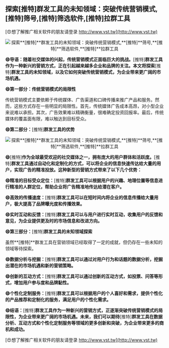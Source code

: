 ## **探索**[推特]**群发工具的未知领域：突破传统营销模式,**[推特]**筛号,**[推特]**筛选软件,**[推特]**拉群工具**

[😍想了解推广相关软件的朋友请登录 http://www.vst.tw](http://www.vst.tw)

 <center><img src="https://vst.tw/MP4/tuiguang/png/8.png" alt="探索**[推特]**群发工具的未知领域：突破传统营销模式,**[推特]**筛号,**[推特]**筛选软件,**[推特]**拉群工具"></center>

**😄导语：随着社交媒体的兴起，传统营销模式正面临巨大的挑战。**[推特]**群发工具作为一种新兴的营销方式，正在引起越来越多企业和品牌的关注。本文将探索**[推特]**群发工具的未知领域，以及它如何突破传统营销模式，为企业带来更广阔的市场机遇。**

**😄第一部分：传统营销模式的局限性**

传统营销模式主要依赖于传统媒体、广告渠道和口碑传播来推广产品和服务。然而，这些方式存在一些明显的局限性。首先，传统媒体广告成本高昂，对小型企业来说难以承担。其次，广告效果难以精确衡量，很难确定投资回报率。最后，传统媒体的覆盖面有限，难以触达到目标受众。

**😄第二部分：**[推特]**群发工具的优势**

 <center><img src="https://vst.tw/MP4/tuiguang/png/2.png" alt="探索**[推特]**群发工具的未知领域：突破传统营销模式,**[推特]**筛号,**[推特]**筛选软件,**[推特]**拉群工具"></center>

**😄**[推特]**作为全球最受欢迎的社交媒体之一，拥有庞大的用户群体和活跃度。**[推特]**群发工具通过自动化和定制化的方式，可以将企业的信息快速传达给大量的用户，实现广告的精准投放。这种新型的营销方式带来了以下几个优势：**

**😄精准的目标受众定位：**[推特]**群发工具可以根据用户的兴趣、地理位置等信息进行精准的人群定位，帮助企业将广告精准地传达给潜在客户。**

**😄高效的传播速度：**[推特]**群发工具可以在短时间内将企业的信息传播给大量用户，极大提高了品牌曝光度和传播效果。**

**😄实时互动和反馈：**[推特]**群发工具可以与用户进行实时互动，收集用户的反馈和意见，为企业提供更及时的市场信息和改进方向。**

**😄第三部分：**[推特]**群发工具的未知领域探索**

虽然**[推特]**群发工具在营销领域已经取得了一定的成就，但仍存在一些未知的领域等待探索。

**😄数据分析与挖掘：**[推特]**群发工具可以通过对用户行为和话题的数据分析，挖掘出潜在的市场机遇和新的营销策略。**

**😄创新的互动方式：**[推特]**群发工具可以通过创新的互动方式，如投票、问答等形式，增加用户参与度和品牌黏性。**

**😄个性化定制服务：**[推特]**群发工具可以根据用户的个人喜好和需求，提供个性化的产品推荐和定制化的服务，满足用户的个性化需求。**

**😄结语：**[推特]**群发工具作为一种新兴的营销方式，正逐渐突破传统营销模式的局限性，为企业带来更广阔的市场机遇。未来，我们可以期待**[推特]**群发工具在数据分析、互动方式和个性化定制服务等领域的更多创新和突破，为企业带来更多的商机和成功。**

[😍想了解推广相关软件的朋友请登录 http://www.vst.tw](http://www.vst.tw)




